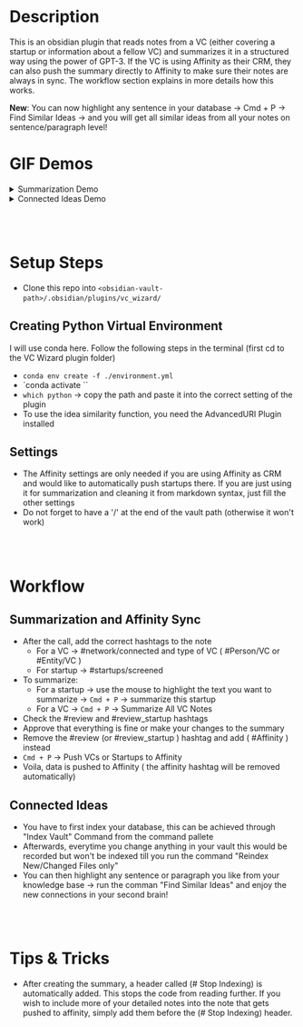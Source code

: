 # Description
This is an obsidian plugin that reads notes from a VC (either covering a startup or information about a fellow VC) and summarizes it in a structured way using the power of GPT-3. If the VC is using Affinity as their CRM, they can also push the summary directly to Affinity to make sure their notes are always in sync. The workflow section explains in more details how this works. 

**New**: You can now highlight any sentence in your database -> Cmd + P -> Find Similar Ideas -> and you will get all similar ideas from all your notes on sentence/paragraph level!

# GIF Demos
<details>
<summary> Summarization Demo </summary>

## Summarization and Affinity Sync
![screen-gif](./vc_wizard.gif)

</details>

<details>
<summary> Connected Ideas Demo </summary>

## Connected Ideas

![second-gif](./VC_Wizard_Connected.gif)

</details>

<br/><br/>

# Setup Steps
- Clone this repo into `<obsidian-vault-path>/.obsidian/plugins/vc_wizard/`
## Creating Python Virtual Environment
I will use conda here. Follow the following steps in the terminal (first cd to the VC Wizard plugin folder)
- `conda env create -f ./environment.yml`
- `conda activate <env-name>``
- `which python` -> copy the path and paste it into the correct setting of the plugin
- To use the idea similarity function, you need the AdvancedURI Plugin installed
## Settings
- The Affinity settings are only needed if you are using Affinity as CRM and would like to automatically push startups there. If you are just using it for summarization and cleaning it from markdown syntax, just fill the other settings
- Do not forget to have a '/' at the end of the vault path (otherwise it won't work)

<br/><br/>

# Workflow
## Summarization and Affinity Sync
- After the call, add the correct hashtags to the note
	- For a VC -> #network/connected  and type of VC ( #Person/VC or #Entity/VC )
	- For startup -> #startups/screened 
- To summarize:
	- For a startup -> use the mouse to highlight the text you want to summarize -> `Cmd + P` -> summarize this startup
	- For a VC -> `Cmd + P` -> Summarize All VC Notes
- Check the #review and #review_startup hashtags
- Approve that everything is fine or make your changes to the summary
- Remove the #review (or #review_startup ) hashtag and add ( #Affinity ) instead
- `Cmd + P` -> Push VCs or Startups to Affinity
- Voila, data is pushed to Affinity ( the affinity hashtag will be removed automatically)

## Connected Ideas
- You have to first index your database, this can be achieved through "Index Vault" Command from the command pallete
- Afterwards, everytime you change anything in your vault this would be recorded but won't be indexed till you run the command "Reindex New/Changed Files only"
- You can then highlight any sentence or paragraph you like from your knowledge base -> run the comman "Find Similar Ideas" and enjoy the new connections in your second brain!

<br/><br/>

# Tips & Tricks
- After creating the summary, a header called (# Stop Indexing) is automatically added. This stops the code from reading further. If you wish to include more of your detailed notes into the note that gets pushed to affinity, simply add them before the (# Stop Indexing) header.

